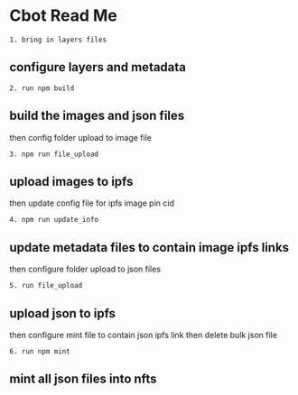 # Cbot Read Me


`1. bring in layers files`
## configure layers and metadata

`2. run npm build`
## build the images and json files
  then config folder upload to image file

`3. npm run file_upload`
## upload images to ipfs
  then update config file for ipfs image pin cid

`4. npm run update_info `
## update metadata files to contain image ipfs links
  then configure folder upload to json files

`5. run file_upload`
## upload json to ipfs
  then configure mint file to contain json ipfs link
  then delete bulk json file

`6. run npm mint`
## mint all json files into nfts
  
  

